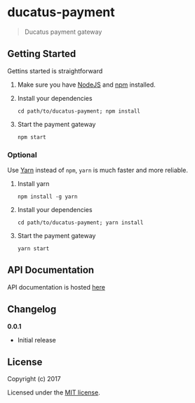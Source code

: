 # ducatus-payment

> Ducatus payment gateway

## Getting Started

Gettins started is straightforward

1. Make sure you have [NodeJS](https://nodejs.org/) and [npm](https://www.npmjs.com/) installed.
2. Install your dependencies

    ```
    cd path/to/ducatus-payment; npm install
    ```

3. Start the payment gateway

    ```
    npm start
    ```

### Optional

Use [Yarn](https://yarnpkg.com/en/) instead of `npm`, `yarn` is much faster and more reliable.

1. Install yarn

    ```
    npm install -g yarn
    ```

2. Install your dependencies

    ```
    cd path/to/ducatus-payment; yarn install
    ```

3. Start the payment gateway

    ```
    yarn start
    ```

## API Documentation

API documentation is hosted [here](https://ducatus.github.io/ducatus-payment-api/)


## Changelog

__0.0.1__

- Initial release

## License

Copyright (c) 2017 

Licensed under the [MIT license](LICENSE).
